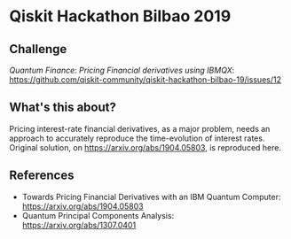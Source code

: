 # Qiskit Hackathon Bilbao 2019

## Challenge

*Quantum Finance: Pricing Financial derivatives using IBMQX*: https://github.com/qiskit-community/qiskit-hackathon-bilbao-19/issues/12
    

## What's this about?

Pricing interest-rate financial derivatives, as a major problem, needs an approach to accurately reproduce the time-evolution of interest rates.
Original solution, on https://arxiv.org/abs/1904.05803, is reproduced here.

## References
- Towards Pricing Financial Derivatives with an IBM Quantum Computer: https://arxiv.org/abs/1904.05803
- Quantum Principal Components Analysis: https://arxiv.org/abs/1307.0401
